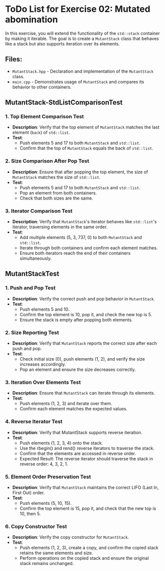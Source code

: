 # ToDo List for Exercise 02: Mutated abomination

In this exercise, you will extend the functionality of the `std::stack` container by making it iterable. The goal is to create a `MutantStack` class that behaves like a stack but also supports iteration over its elements.

## Files:
- `MutantStack.hpp` - Declaration and implementation of the `MutantStack` class.
- `main.cpp` - Demonstrates usage of `MutantStack` and compares its behavior to other containers.

## MutantStack-StdListComparisonTest

### 1. **Top Element Comparison Test**
   - **Description**: Verify that the top element of `MutantStack` matches the last element (`back`) of `std::list`.
   - **Test**:
     - Push elements 5 and 17 to both `MutantStack` and `std::list`.
     - Confirm that the top of `MutantStack` equals the back of `std::list`.

### 2. **Size Comparison After Pop Test**
   - **Description**: Ensure that after popping the top element, the size of `MutantStack` matches the size of `std::list`.
   - **Test**:
     - Push elements 5 and 17 to both `MutantStack` and `std::list`.
     - Pop an element from both containers.
     - Check that both sizes are the same.

### 3. **Iterator Comparison Test**
   - **Description**: Verify that `MutantStack`'s iterator behaves like `std::list`'s iterator, traversing elements in the same order.
   - **Test**:
     - Add multiple elements (5, 3, 737, 0) to both `MutantStack` and `std::list`.
     - Iterate through both containers and confirm each element matches.
     - Ensure both iterators reach the end of their containers simultaneously.

## MutantStackTest

### 1. **Push and Pop Test**
   - **Description**: Verify the correct push and pop behavior in `MutantStack`.
   - **Test**:
     - Push elements 5 and 10.
     - Confirm the top element is 10, pop it, and check the new top is 5.
     - Ensure the stack is empty after popping both elements.

### 2. **Size Reporting Test**
   - **Description**: Verify that `MutantStack` reports the correct size after each push and pop.
   - **Test**:
     - Check initial size (0), push elements (1, 2), and verify the size increases accordingly.
     - Pop an element and ensure the size decreases correctly.

### 3. **Iteration Over Elements Test**
   - **Description**: Ensure that `MutantStack` can iterate through its elements.
   - **Test**:
     - Push elements (1, 2, 3) and iterate over them.
     - Confirm each element matches the expected values.

### 4. **Reverse Iterator Test**
   - **Description**: Verify that MutantStack supports reverse iteration.
   - **Test**:
     - Push elements (1, 2, 3, 4) onto the stack.
     - Use the rbegin() and rend() reverse iterators to traverse the stack.
     - Confirm that the elements are accessed in reverse order.
     - Expected Result: The reverse iterator should traverse the stack in reverse order: 4, 3, 2, 1.

### 5. **Element Order Preservation Test**
   - **Description**: Verify that `MutantStack` maintains the correct LIFO (Last In, First Out) order.
   - **Test**:
     - Push elements (5, 10, 15).
     - Confirm the top element is 15, pop it, and check that the new top is 10, then 5.

### 6. **Copy Constructor Test**
   - **Description**: Verify the copy constructor for `MutantStack`.
   - **Test**:
     - Push elements (1, 2, 3), create a copy, and confirm the copied stack retains the same elements and size.
     - Perform operations on the copied stack and ensure the original stack remains unchanged.
